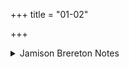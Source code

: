 +++
title = "01-02"

+++

<details><summary>Jamison Brereton Notes</summary>

This pragātha contains poetic self-address at a distance. Vs. 1 begins ā́ … have “I have called here …,” while 2c ends with the voc. sobhare. (On poetic selfaddress see Jamison [Fs. Skjaervø, 2009].)
</details>
